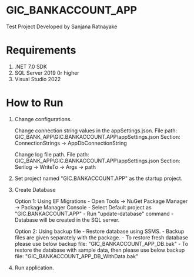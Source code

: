 # GIC_BANKACCOUNT_APP

Test Project
Developed by Sanjana Ratnayake

# Requirements

1. .NET 7.0 SDK
2. SQL Server 2019 0r higher
3. Visual Studio 2022

# How to Run

1. Change configurations.

    Change connection string values in the appSettings.json.
        File path: GIC_BANK_APP\GIC.BANKACCOUNT.APP\appSettings.json
        Section: ConnectionStrings -> AppDbConnectionString

    Change log file path.
        File path: GIC_BANK_APP\GIC.BANKACCOUNT.APP\appSettings.json
        Section: Serilog -> WriteTo -> Args -> path

2. Set project named "GIC.BANKACCOUNT.APP" as the startup project.

3.	Create Database

    Option 1: Using EF Migrations
             - Open Tools -> NuGet Package Manager -> Package Manager Console
             - Select Default project as "GIC.BANKACCOUNT.APP"
             - Run "update-database" command 
             - Database will be created in the SQL server.

    Option 2: Using backup file
             - Restore database using SSMS.
             - Backup files are given separately with the package. 
             - To restore fresh database please use below backup file:
               "GIC_BANKACCOUNT_APP_DB.bak"
             - To restore the database with sample data, then please use below backup file:
               "GIC_BANKACCOUNT_APP_DB_WithData.bak"

 3. Run application. 

